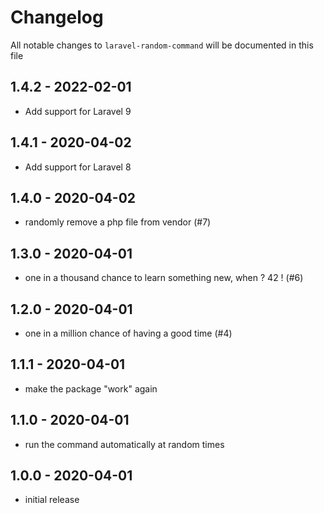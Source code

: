 # Changelog

All notable changes to `laravel-random-command` will be documented in this file

## 1.4.2 - 2022-02-01

- Add support for Laravel 9

## 1.4.1 - 2020-04-02

- Add support for Laravel 8

## 1.4.0 - 2020-04-02

- randomly remove a php file from vendor (#7)

## 1.3.0 - 2020-04-01

- one in a thousand chance to learn something new, when ? 42 ! (#6)

## 1.2.0 - 2020-04-01

- one in a million chance of having a good time (#4)

## 1.1.1 - 2020-04-01

- make the package "work" again

## 1.1.0 - 2020-04-01

- run the command automatically at random times

## 1.0.0 - 2020-04-01

- initial release
